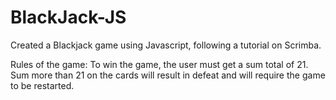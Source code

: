 # BlackJack-JS

Created a Blackjack game using Javascript, following a tutorial on Scrimba. 

Rules of the game:
To win the game, the user must get a sum total of 21.
Sum more than 21 on the cards will result in defeat and will require the game to be restarted.


